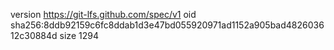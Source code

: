 version https://git-lfs.github.com/spec/v1
oid sha256:8ddb92159c6fc8ddab1d3e47bd055920971ad1152a905bad482603612c30884d
size 1294

